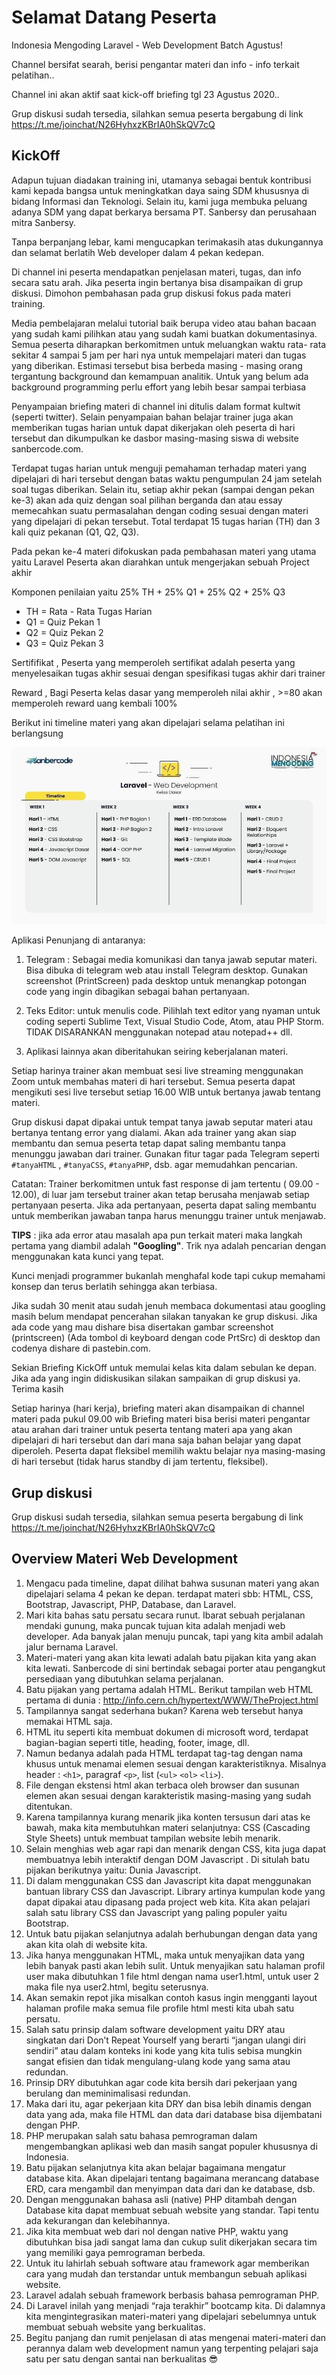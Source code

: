 # Selamat Datang Peserta 

Indonesia Mengoding Laravel -  Web Development Batch Agustus!

Channel bersifat searah, berisi pengantar materi dan info - info terkait pelatihan..

Channel ini akan aktif saat kick-off briefing tgl 23 Agustus 2020..

Grup diskusi sudah tersedia, silahkan semua peserta bergabung di link 
https://t.me/joinchat/N26HyhxzKBrIA0hSkQV7cQ


##  KickOff 

Adapun tujuan diadakan training ini, utamanya sebagai bentuk kontribusi kami
kepada bangsa untuk meningkatkan daya saing SDM khususnya di bidang Informasi dan Teknologi. Selain itu, kami juga membuka peluang adanya SDM yang dapat berkarya bersama PT. Sanbersy dan perusahaan mitra Sanbersy.

Tanpa berpanjang lebar, kami mengucapkan terimakasih atas dukungannya dan selamat berlatih Web developer dalam 4 pekan kedepan.

Di channel ini peserta mendapatkan penjelasan materi, tugas, dan info secara satu arah. Jika peserta ingin bertanya bisa disampaikan di grup diskusi. Dimohon pembahasan pada grup diskusi fokus pada materi training.

Media pembelajaran melalui tutorial baik berupa video atau bahan bacaan yang sudah kami pilihkan atau yang sudah kami buatkan dokumentasinya. Semua peserta diharapkan berkomitmen untuk meluangkan waktu rata- rata sekitar 4 sampai 5 jam  per hari nya untuk mempelajari materi dan tugas yang diberikan. Estimasi tersebut bisa berbeda masing - masing orang tergantung background dan kemampuan analitik. Untuk yang belum ada background programming perlu effort yang lebih besar sampai terbiasa

Penyampaian briefing materi di channel ini ditulis dalam format kultwit (seperti twitter). Selain penyampaian bahan belajar trainer juga akan memberikan tugas harian untuk dapat dikerjakan oleh peserta di hari tersebut dan dikumpulkan ke dasbor masing-masing siswa di website sanbercode.com.

Terdapat tugas harian untuk menguji pemahaman terhadap materi yang dipelajari di hari tersebut dengan batas waktu pengumpulan 24 jam setelah soal tugas diberikan. Selain itu, setiap akhir pekan (sampai dengan pekan ke-3) akan ada quiz  dengan soal pilihan berganda dan atau essay memecahkan suatu permasalahan dengan coding sesuai dengan materi yang dipelajari di pekan tersebut. Total terdapat 15 tugas harian (TH) dan 3 kali quiz pekanan (Q1, Q2, Q3).

Pada pekan ke-4 materi difokuskan pada pembahasan materi yang utama yaitu Laravel Peserta akan diarahkan untuk mengerjakan sebuah Project akhir

Komponen penilaian yaitu 25% TH + 25% Q1 + 25% Q2 + 25% Q3
* TH = Rata - Rata Tugas Harian 
* Q1 = Quiz Pekan 1 
* Q2 = Quiz Pekan 2
* Q3 = Quiz Pekan 3

Sertififikat , 
Peserta yang memperoleh sertifikat adalah peserta yang menyelesaikan tugas akhir sesuai dengan spesifikasi tugas akhir dari trainer

Reward , Bagi Peserta kelas dasar yang memperoleh nilai akhir , >=80 akan memperoleh reward uang kembali 100%

Berikut ini timeline materi yang akan dipelajari selama pelatihan ini berlangsung

![alt text](https://github.com/miftanurfarid/Laravel_Web_Development/blob/master/pict/photo_2020-08-24_23-15-18.jpg "Timeline")

Aplikasi Penunjang di antaranya: 

1. Telegram : Sebagai media komunikasi dan tanya jawab seputar materi. Bisa dibuka di telegram web atau install Telegram desktop. Gunakan screenshot (PrintScreen) pada desktop untuk menangkap potongan code yang ingin dibagikan sebagai bahan pertanyaan. 

2. Teks Editor: untuk menulis code. Pilihlah text editor yang nyaman untuk coding seperti Sublime Text, Visual Studio Code, Atom, atau PHP Storm. TIDAK DISARANKAN menggunakan notepad atau notepad++ dll. 

3. Aplikasi lainnya akan diberitahukan seiring keberjalanan materi.

Setiap harinya  trainer akan membuat sesi live streaming menggunakan Zoom untuk membahas materi di hari tersebut. Semua peserta dapat mengikuti sesi live tersebut setiap 16.00 WIB untuk bertanya jawab tentang materi.

Grup diskusi dapat dipakai untuk tempat tanya jawab seputar materi atau bertanya tentang error yang dialami. Akan ada trainer yang akan siap membantu dan semua peserta tetap dapat saling membantu tanpa menunggu jawaban dari trainer. Gunakan fitur tagar pada Telegram seperti `#tanyaHTML` , `#tanyaCSS`, `#tanyaPHP`, dsb. agar memudahkan pencarian.

Catatan: Trainer berkomitmen untuk fast response di jam tertentu ( 09.00 - 12.00), di luar jam tersebut trainer akan tetap berusaha menjawab setiap pertanyaan peserta. Jika ada pertanyaan, peserta dapat saling membantu untuk memberikan jawaban tanpa harus menunggu trainer untuk menjawab.

**TIPS** : jika ada error atau masalah apa pun terkait materi maka langkah pertama yang diambil adalah **"Googling"**. Trik nya adalah pencarian dengan menggunakan kata kunci yang tepat. 

Kunci menjadi programmer bukanlah menghafal kode tapi cukup memahami konsep dan terus berlatih sehingga akan terbiasa.

Jika sudah 30 menit atau sudah jenuh membaca dokumentasi atau googling masih belum mendapat pencerahan silakan tanyakan ke grup diskusi. Jika ada code yang mau dishare bisa disertakan gambar screenshot (printscreen) (Ada tombol di keyboard dengan code PrtSrc) di desktop dan codenya dishare di pastebin.com.

Sekian Briefing KickOff untuk memulai kelas kita dalam sebulan ke depan. Jika ada yang ingin didiskusikan silakan sampaikan di grup diskusi  ya. Terima kasih

Setiap harinya (hari kerja), briefing materi akan disampaikan di channel materi pada pukul  09.00 wib Briefing materi bisa berisi materi pengantar atau arahan dari trainer untuk peserta tentang materi apa yang akan dipelajari di hari tersebut dan dari mana saja bahan belajar yang dapat diperoleh. Peserta dapat fleksibel memilih waktu belajar nya masing-masing di hari tersebut (tidak harus standby di jam tertentu, fleksibel).

## Grup diskusi 
Grup diskusi sudah tersedia, silahkan semua peserta bergabung di link 
https://t.me/joinchat/N26HyhxzKBrIA0hSkQV7cQ


## Overview Materi Web Development

1. Mengacu pada timeline, dapat dilihat bahwa susunan materi yang akan dipelajari selama 4 pekan ke depan. terdapat materi sbb:  HTML, CSS, Bootstrap, Javascript, PHP, Database, dan Laravel.
2. Mari kita bahas satu persatu  secara runut. Ibarat sebuah perjalanan mendaki gunung, maka puncak tujuan kita adalah menjadi web developer. Ada banyak jalan menuju puncak, tapi yang kita ambil adalah jalur bernama Laravel.
3. Materi-materi yang akan kita lewati adalah batu pijakan kita yang akan kita lewati. Sanbercode di sini bertindak sebagai porter  atau pengangkut persediaan yang dibutuhkan selama perjalanan.
4. Batu pijakan yang pertama adalah HTML. Berikut tampilan web HTML pertama di dunia : http://info.cern.ch/hypertext/WWW/TheProject.html
5. Tampilannya sangat sederhana bukan? Karena web tersebut hanya memakai HTML saja.
6. HTML itu seperti kita membuat dokumen di microsoft word, terdapat bagian-bagian seperti title, heading, footer, image, dll.
7. Namun bedanya adalah pada HTML terdapat tag-tag dengan nama khusus untuk menamai elemen sesuai dengan karakteristiknya. Misalnya header : `<h1>`, paragraf `<p>`, list (`<ul>` `<ol>` `<li>`).
8. File dengan ekstensi html akan terbaca oleh browser dan susunan elemen akan sesuai dengan karakteristik masing-masing yang sudah ditentukan.
9. Karena tampilannya kurang menarik jika konten tersusun dari atas ke bawah, maka kita membutuhkan materi selanjutnya:  CSS (Cascading Style Sheets) untuk membuat tampilan website lebih menarik.
10. Selain menghias web agar rapi dan menarik dengan CSS, kita juga dapat membuatnya lebih interaktif dengan DOM Javascript . Di situlah batu pijakan berikutnya yaitu: Dunia Javascript.
11. Di dalam menggunakan CSS dan Javascript kita dapat menggunakan bantuan library CSS dan Javascript. Library artinya kumpulan kode yang dapat dipakai atau dipasang pada project web kita. Kita akan pelajari salah satu library CSS dan Javascript yang paling populer yaitu Bootstrap.
12. Untuk batu pijakan selanjutnya adalah berhubungan dengan data yang akan kita olah di website kita.
13. Jika hanya menggunakan HTML, maka untuk menyajikan data yang lebih banyak pasti akan lebih sulit. Untuk menyajikan satu halaman profil user maka dibutuhkan 1 file html dengan nama user1.html, untuk user 2 maka file nya user2.html, begitu seterusnya.
14. Akan semakin repot jika misalkan contoh kasus ingin mengganti layout halaman profile maka semua file profile html mesti kita ubah satu persatu.
15. Salah satu prinsip dalam software development yaitu DRY atau singkatan dari Don’t Repeat Yourself yang berarti “jangan ulangi diri sendiri” atau dalam konteks ini kode yang kita tulis sebisa mungkin sangat efisien dan tidak mengulang-ulang kode yang sama atau redundan.
16. Prinsip DRY dibutuhkan agar code kita bersih dari pekerjaan yang berulang dan meminimalisasi redundan.
17. Maka dari itu, agar pekerjaan kita DRY dan bisa lebih dinamis dengan data yang ada, maka file HTML dan data dari database bisa dijembatani dengan PHP.
18. PHP merupakan salah satu bahasa pemrograman dalam mengembangkan aplikasi web dan masih sangat populer khususnya di Indonesia.
19. Batu pijakan selanjutnya kita akan belajar bagaimana mengatur database kita. Akan dipelajari tentang bagaimana merancang database ERD, cara mengambil dan menyimpan data dari dan ke database, dsb.
20. Dengan menggunakan bahasa asli (native) PHP ditambah dengan Database kita dapat membuat sebuah website yang standar. Tapi tentu ada kekurangan dan kelebihannya.
21. Jika kita membuat web dari nol dengan native PHP, waktu yang dibutuhkan bisa jadi sangat lama dan cukup sulit dikerjakan secara tim yang memiliki gaya pemrograman berbeda.
22. Untuk itu lahirlah sebuah software atau framework agar memberikan cara yang mudah dan terstandar untuk membangun sebuah aplikasi website.
23. Laravel adalah sebuah framework berbasis bahasa pemrograman PHP.
24. Di Laravel inilah yang menjadi “raja terakhir” bootcamp kita. Di dalamnya kita mengintegrasikan materi-materi yang dipelajari sebelumnya untuk membuat sebuah website yang berkualitas.
25. Begitu panjang dan rumit penjelasan  di atas mengenai materi-materi dan perannya dalam web development namun yang terpenting pelajari saja satu per satu dengan santai nan berkualitas 😎